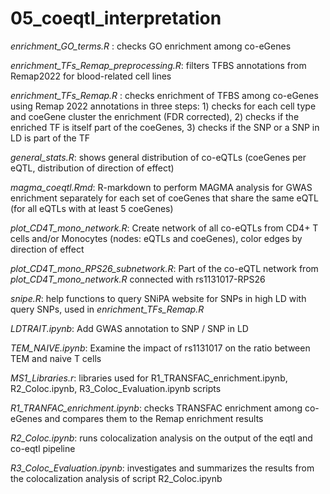 # 05_coeqtl_interpretation

*enrichment_GO_terms.R* :  checks GO enrichment among co-eGenes

*enrichment_TFs_Remap_preprocessing.R*: filters TFBS annotations from Remap2022 for blood-related cell lines

*enrichment_TFs_Remap.R* : checks enrichment of TFBS among co-eGenes using Remap 2022 annotations in three steps: 1) checks for each cell type and coeGene cluster the enrichment (FDR corrected), 2) checks if the enriched TF is itself part of the coeGenes, 3) checks if the SNP or a SNP in LD is part of the TF

*general_stats.R*: shows general distribution of co-eQTLs (coeGenes per eQTL, distribution of direction of effect)

*magma_coeqtl.Rmd*: R-markdown to perform MAGMA analysis for  GWAS enrichment separately for each set of coeGenes that share the same eQTL (for all eQTLs with at least 5 coeGenes)

*plot_CD4T_mono_network.R*: Create network of all co-eQTLs from CD4+ T cells and/or Monocytes (nodes: eQTLs and coeGenes), color edges by direction of effect

*plot_CD4T_mono_RPS26_subnetwork.R*: Part of the co-eQTL network from *plot_CD4T_mono_network.R* connected with rs1131017-RPS26

*snipe.R*: help functions to query SNiPA website for SNPs in high LD with query SNPs, used in *enrichment_TFs_Remap.R*

*LDTRAIT.ipynb*: Add GWAS annotation to SNP / SNP in LD

*TEM_NAIVE.ipynb*: Examine the impact of rs1131017 on the ratio between TEM and naive T cells

*MS1_Libraries.r*: libraries used for R1_TRANSFAC_enrichment.ipynb, R2_Coloc.ipynb, R3_Coloc_Evaluation.ipynb scripts

*R1_TRANFAC_enrichment.ipynb*: checks TRANSFAC enrichment among co-eGenes and compares them to the Remap enrichment results

*R2_Coloc.ipynb*: runs colocalization analysis on the output of the eqtl and co-eqtl pipeline

*R3_Coloc_Evaluation.ipynb*: investigates and summarizes the results from the colocalization analysis of script R2_Coloc.ipynb


